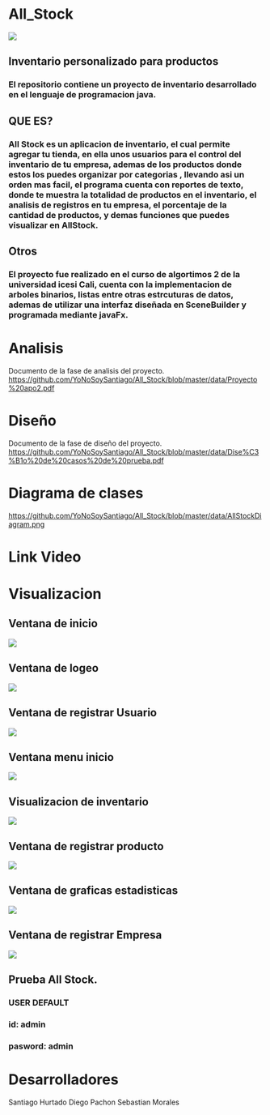 # All_Stock
![](Imgns/logo.png)
##  Inventario personalizado para productos
### El repositorio contiene un proyecto de inventario desarrollado en el lenguaje de programacion java. 
## QUE ES?
### All Stock es un aplicacion de inventario, el cual permite agregar tu tienda, en ella unos usuarios para el control del inventario de  tu empresa, ademas de los productos donde estos los puedes organizar por categorias , llevando asi un orden mas facil, el programa cuenta con reportes de texto, donde te muestra la totalidad de productos en el inventario, el analisis de registros en tu empresa, el porcentaje de la cantidad de productos, y demas funciones que puedes visualizar en AllStock.

## Otros

### El proyecto fue realizado en el curso de algortimos 2 de la universidad icesi Cali, cuenta con la implementacion de arboles binarios, listas entre otras estrcuturas de datos, ademas de utilizar una interfaz diseñada en SceneBuilder y programada mediante javaFx.


# Analisis
Documento de la fase de analisis del proyecto.
https://github.com/YoNoSoySantiago/All_Stock/blob/master/data/Proyecto%20apo2.pdf

# Diseño
Documento de la fase de diseño del proyecto.
https://github.com/YoNoSoySantiago/All_Stock/blob/master/data/Dise%C3%B1o%20de%20casos%20de%20prueba.pdf

# Diagrama de clases
https://github.com/YoNoSoySantiago/All_Stock/blob/master/data/AllStockDiagram.png

# Link Video



# Visualizacion 
## Ventana de inicio
![](screenInterfce/Diapositiva1.PNG)
## Ventana de logeo
![](screenInterfce/Diapositiva2.PNG)
## Ventana de registrar Usuario
![](screenInterfce/Diapositiva3.PNG)
## Ventana menu inicio
![](screenInterfce/Diapositiva4.PNG)
## Visualizacion de inventario
![](screenInterfce/Diapositiva5.PNG)
## Ventana de registrar producto
![](screenInterfce/Diapositiva6.PNG)
## Ventana de graficas estadisticas
![](screenInterfce/Diapositiva7.PNG)
## Ventana de registrar Empresa
![](screenInterfce/Diapositiva8.PNG)

## Prueba All Stock.
### USER DEFAULT
### id: admin
### pasword: admin

# Desarrolladores
Santiago Hurtado
Diego Pachon
Sebastian Morales

